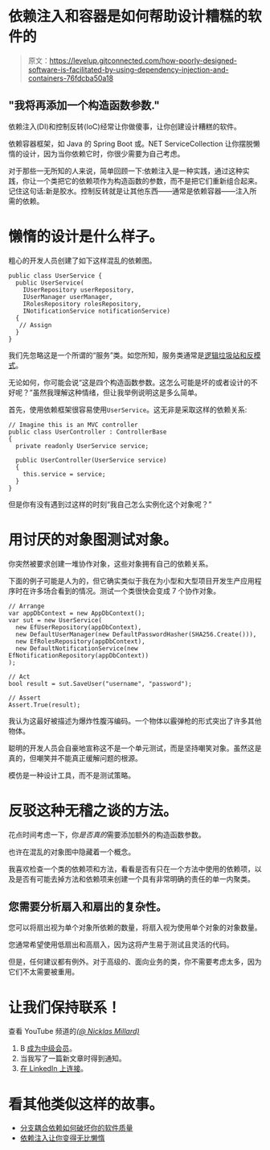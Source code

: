 # 依赖注入和容器是如何帮助设计糟糕的软件的

> 原文：<https://levelup.gitconnected.com/how-poorly-designed-software-is-facilitated-by-using-dependency-injection-and-containers-76fdcba50a18>

## "我将再添加一个构造函数参数."

依赖注入(DI)和控制反转(IoC)经常让你做傻事，让你创建设计糟糕的软件。

依赖容器框架，如 Java 的 Spring Boot 或。NET ServiceCollection 让你摆脱懒惰的设计，因为当你依赖它时，你很少需要为自己考虑。

对于那些一无所知的人来说，简单回顾一下:依赖注入是一种实践，通过这种实践，你让一个类把它的依赖项作为构造函数的参数，而不是把它们重新组合起来。记住这句话:新是胶水。控制反转就是让其他东西——通常是依赖容器——注入所需的依赖。

# 懒惰的设计是什么样子。

粗心的开发人员创建了如下这样混乱的依赖图。

```
public class UserService {
  public UserService(
    IUserRepository userRepository,
    IUserManager userManager,
    IRolesRepository rolesRepository,
    INotificationService notificationService)
  {
   // Assign 
  }
}
```

我们先忽略这是一个所谓的“服务”类。如您所知，服务类通常是[逻辑垃圾站和反模式](https://medium.com/datadriveninvestor/the-true-meaning-of-service-and-manager-class-names-d09a08731fd9)。

无论如何，你可能会说“这是四个构造函数参数。这怎么可能是坏的或者设计的不好呢？”虽然我理解这种情绪，但让我举例说明这是多么简单。

首先，使用依赖框架很容易使用`UserService`。这无非是采取这样的依赖关系:

```
// Imagine this is an MVC controller
public class UserController : ControllerBase
{
  private readonly UserService service;

  public UserController(UserService service)
  {
    this.service = service;
  }
}
```

但是你有没有遇到过这样的时刻“我自己怎么实例化这个对象呢？”

# 用讨厌的对象图测试对象。

你突然被要求创建一堆协作对象，这些对象拥有自己的依赖关系。

下面的例子可能是人为的，但它确实类似于我在为小型和大型项目开发生产应用程序时在许多场合看到的情况。测试一个类很快会变成 7 个协作对象。

```
// Arrange
var appDbContext = new AppDbContext();
var sut = new UserService(
  new EfUserRepository(appDbContext),
  new DefaultUserManager(new DefaultPasswordHasher(SHA256.Create())),
  new EfRolesRepository(appDbContext),
  new DefaultNotificationService(new EfNotificationRepository(appDbContext))
);

// Act
bool result = sut.SaveUser("username", "password");

// Assert
Assert.True(result);
```

我认为这最好被描述为爆炸性腹泻编码。一个物体以霰弹枪的形式突出了许多其他物体。

聪明的开发人员会自豪地宣称这不是一个单元测试，而是坚持嘲笑对象。虽然这是真的，但嘲笑并不能真正缓解问题的根源。

模仿是一种设计工具，而不是测试策略。

# 反驳这种无稽之谈的方法。

花点时间考虑一下，你*是否真的*需要添加额外的构造函数参数。

也许在混乱的对象图中隐藏着一个概念。

我喜欢检查一个类的依赖项和方法，看看是否有只在一个方法中使用的依赖项，以及是否有可能去掉方法和依赖项来创建一个具有非常明确的责任的单一内聚类。

## 您需要分析扇入和扇出的复杂性。

您可以将扇出视为单个对象所依赖的数量，将扇入视为使用单个对象的对象数量。

您通常希望使用低扇出和高扇入，因为这将产生易于测试且灵活的代码。

但是，任何建议都有例外。对于高级的、面向业务的类，你不需要考虑太多，因为它们不太需要被重用。

# 让我们保持联系！

查看 YouTube 频道的[*(@ Nicklas Millard)*](https://www.youtube.com/channel/UCaUy83EAkVdXsZjF3xGSvMw)

1.  B [成为中级会员](https://nmillard.medium.com/membership)。
2.  当我写了一篇新文章时得到通知。
3.  [在 LinkedIn 上连接](https://www.linkedin.com/in/nicklasmillard/)。

# 看其他类似这样的故事。

*   [分支耦合依赖如何破坏你的软件质量](https://medium.com/p/d55833e17e74)
*   [依赖注入让你变得无比懒惰](/dependency-injection-has-made-developers-lazy-255afc5bedf7)